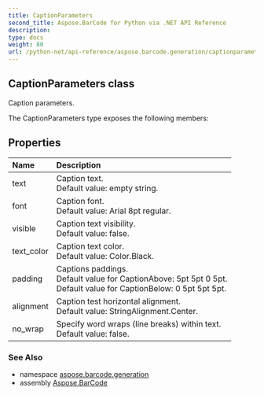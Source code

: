 ```yaml
---
title: CaptionParameters
second_title: Aspose.BarCode for Python via .NET API Reference
description: 
type: docs
weight: 80
url: /python-net/api-reference/aspose.barcode.generation/captionparameters/
---
```


## CaptionParameters class

Caption parameters.

The CaptionParameters type exposes the following members:
## Properties
| Name | Description |
| :- | :- |
|text|Caption text.<br/>            Default value: empty string.|
|font|Caption font.<br/>            Default value: Arial 8pt regular.|
|visible|Caption text visibility.<br/>            Default value: false.|
|text_color|Caption text color.<br/>            Default value: Color.Black.|
|padding|Captions paddings.<br/>            Default value for CaptionAbove: 5pt 5pt 0 5pt.<br/>            Default value for CaptionBelow: 0 5pt 5pt 5pt.|
|alignment|Caption test horizontal alignment.<br/>            Default value: StringAlignment.Center.|
|no_wrap|Specify word wraps (line breaks) within text.<br/>            Default value: false.|

### See Also

* namespace [aspose.barcode.generation](/barcode/python-net/api-reference/aspose.barcode.generation/)
* assembly [Aspose.BarCode](/barcode/python-net/api-reference/)

